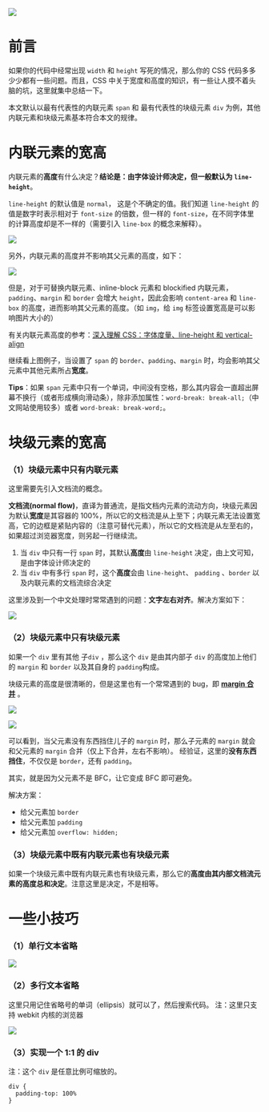 ![](https://upload-images.jianshu.io/upload_images/16527477-fa4579e3ad080adb.jpg?imageMogr2/auto-orient/strip%7CimageView2/2/w/1240)

# 前言

如果你的代码中经常出现 `width` 和 `height` 写死的情况，那么你的 CSS 代码多多少少都有一些问题。而且，CSS 中关于宽度和高度的知识，有一些让人摸不着头脑的坑，这里就集中总结一下。

本文默认以最有代表性的内联元素 `span` 和 最有代表性的块级元素 `div` 为例，其他内联元素和块级元素基本符合本文的规律。

# 内联元素的宽高

内联元素的**高度**有什么决定？**结论是：由字体设计师决定，但一般默认为 `line-height`**。

`line-height` 的默认值是 `normal`， 这是个不确定的值。我们知道 `line-height` 的值是数字时表示相对于 `font-size` 的倍数，但一样的 `font-size`，在不同字体里的计算高度却是不一样的（需要引入 `line-box` 的概念来解释）。

![](https://upload-images.jianshu.io/upload_images/16527477-f8acd02fa0342f1d.png?imageMogr2/auto-orient/strip%7CimageView2/2/w/1240)

另外，内联元素的高度并不影响其父元素的高度，如下：

![](https://upload-images.jianshu.io/upload_images/16527477-1d879de5f6b2bc0a.png?imageMogr2/auto-orient/strip%7CimageView2/2/w/1240)

但是，对于可替换内联元素、inline-block 元素和 blockified 内联元素，`padding`、`margin` 和 `border` 会增大 `height`，因此会影响 `content-area` 和 `line-box` 的高度，进而影响其父元素的高度。（如 `img`，给 `img` 标签设置宽高是可以影响图片大小的）

有关内联元素高度的参考：[深入理解 CSS：字体度量、line-height 和 vertical-align](https://zhuanlan.zhihu.com/p/25808995)

继续看上图例子，当设置了 `span` 的 `border`、`padding`、`margin` 时，均会影响其父元素中其他元素所占**宽度**。

**Tips**：如果 `span` 元素中只有一个单词，中间没有空格，那么其内容会一直超出屏幕不换行（或者形成横向滑动条），除非添加属性：`word-break: break-all;`（中文网站使用较多）或者 `word-break: break-word;`。

# 块级元素的宽高

### （1）块级元素中只有内联元素

这里需要先引入文档流的概念。

**文档流(normal flow)**，直译为普通流，是指文档内元素的流动方向，块级元素因为默认**宽度**是其容器的 100%，所以它的文档流是从上至下；内联元素无法设置宽高，它的边框是紧贴内容的（注意可替代元素），所以它的文档流是从左至右的，如果超过浏览器宽度，则另起一行继续流。

1.  当 `div` 中只有一行 `span` 时，其默认**高度**由 `line-height` 决定，由上文可知，是由字体设计师决定的
2.  当 `div` 中有多行 `span` 时，这个**高度**会由 `line-height`、 `padding` 、`border` 以及内联元素的文档流综合决定

这里涉及到一个中文处理时常常遇到的问题：**文字左右对齐**。解决方案如下：

![](https://upload-images.jianshu.io/upload_images/16527477-8b8b5170c6184015.png?imageMogr2/auto-orient/strip%7CimageView2/2/w/1240)

### （2）块级元素中只有块级元素

如果一个 `div` 里有其他 子`div` ，那么这个 `div` 是由其内部子 `div` 的高度加上他们的 `margin` 和 `border` 以及其自身的 `padding`构成。

块级元素的高度是很清晰的，但是这里也有一个常常遇到的 bug，即 [**margin 合并**](https://developer.mozilla.org/zh-CN/docs/Web/CSS/CSS_Box_Model/Mastering_margin_collapsing)
。

![](https://upload-images.jianshu.io/upload_images/16527477-b44cc6b0b271f89b.gif?imageMogr2/auto-orient/strip)

![](https://upload-images.jianshu.io/upload_images/16527477-2d07989b93a6aa64.png?imageMogr2/auto-orient/strip%7CimageView2/2/w/1240)

可以看到，当父元素没有东西挡住儿子的 `margin` 时，那么子元素的 `margin` 就会和父元素的 `margin` 合并（仅上下合并，左右不影响）。
经验证，这里的**没有东西挡住**，不仅仅是 `border`，还有 `padding`。

其实，就是因为父元素不是 BFC，让它变成 BFC 即可避免。

解决方案：

-   给父元素加 `border`
-   给父元素加 `padding`
-   给父元素加 `overflow: hidden;`

### （3）块级元素中既有内联元素也有块级元素

如果一个块级元素中既有内联元素也有块级元素，那么它的**高度由其内部文档流元素的高度总和决定**。注意这里是决定，不是相等。

# 一些小技巧

### （1）单行文本省略

![](https://upload-images.jianshu.io/upload_images/16527477-488b5e99d9f3e55e.png?imageMogr2/auto-orient/strip%7CimageView2/2/w/1240)

### （2）多行文本省略

这里只用记住省略号的单词（ellipsis）就可以了，然后搜索代码。
注：这里只支持 webkit 内核的浏览器

![](https://upload-images.jianshu.io/upload_images/16527477-21220ff349a1215b.png?imageMogr2/auto-orient/strip%7CimageView2/2/w/1240)

### （3）实现一个 1:1 的 div

注：这个 `div` 是任意比例可缩放的。

```
div {
  padding-top: 100%
}
```
